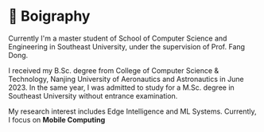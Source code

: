# 👋 Boigraphy
Currently I'm a master student of School of Computer Science and Engineering in Southeast University, under the supervision of Prof. Fang Dong.

I received my B.Sc. degree from College of Computer Science & Technology, Nanjing University of Aeronautics and Astronautics in June 2023. In the same year, I was admitted to study for a M.Sc. degree in Southeast University without entrance examination.

My research interest includes Edge Intelligence and ML Systems. Currently, I focus on **Mobile Computing**
